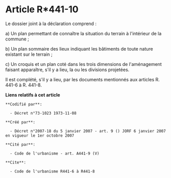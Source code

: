 # Article R*441-10

Le dossier joint à la déclaration comprend :

a) Un plan permettant de connaître la situation du terrain à l'intérieur de la commune ;

b) Un plan sommaire des lieux indiquant les bâtiments de toute nature existant sur le terrain ;

c) Un croquis et un plan coté dans les trois dimensions de l'aménagement faisant apparaître, s'il y a lieu, la ou les
divisions projetées.

Il est complété, s'il y a lieu, par les documents mentionnés aux articles R. 441-6 à R. 441-8.

**Liens relatifs à cet article**

	**Codifié par**:

	  - Décret n°73-1023 1973-11-08

	**Créé par**:

	  - Décret n°2007-18 du 5 janvier 2007 - art. 9 () JORF 6 janvier 2007 en vigueur le 1er octobre 2007

	**Cité par**:

	  - Code de l'urbanisme - art. A441-9 (V)

	**Cite**:

	  - Code de l'urbanisme R441-6 à R441-8
